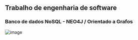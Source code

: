 ## Trabalho de engenharia de software

<h3>Banco de dados NoSQL - NEO4J / Orientado a Grafos</h3>

![image](https://github.com/darleyleal98/trabalho-no-sql-neo4j/assets/132721098/ae6d1635-759b-4a98-a921-7f1b51527dbb)
